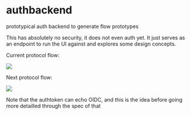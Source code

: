 # authbackend
prototypical auth backend to generate flow prototypes

This has absolutely no security, it does not even auth yet. It just serves as an endpoint to run the UI against and explores some design concepts.

Current protocol flow:

![](https://www.websequencediagrams.com/cgi-bin/cdraw?lz=dGl0bGUgVG9rZW4gQXV0aGVudGljYXRpb24gU2VxdWVuY2UKCkJyb3dzZXItPkxBOiBHZXQgRm9ybQAIDmNvbmZpcm0obWFpbCwgcmVxdWVzdABSBSkKbm90ZSByaWdodCBvZiAARgc6IFdpbGwgbm93IHVzZSB0aGUAKQ1cbiB0byBhc2sgZm9yAFYIAIESBihKUykKTEEtPklkUDogc2VuZCBtYWlsAHYFAGsHSWRQAIEnBm1haWxDAIEQCwCBZAUsACsFKSAAgS0VZWQ_KACBMQ5MQS0-AIEsCQAdCShhdXRoAIFaBwCCFwlSUDogc2lnbk1lSW4AFQwAgXQOUlA6IFRoaXMgaXMAgXMFcG9pbnQgdGhhdCBtYWtlcyBpdCBuZWNlc3NhcnkgdG9cbmJpbmQAgh4FYXV0aHQAgygFdG8Agi8FY2xpZW50IG9yAAkIUlAsXG5vdGhlcndpc2UgUlAgY291bGQgbG9nIGkAgk8GABkGIFJQIHVuZGVyIHRoaXMgZW1haWwKUgCCMQd2YWxpZGF0ZQCBWgxMQQCBXAUAEwhkIQCDaAUpCg&s=napkin)

Next protocol flow:

![](https://www.websequencediagrams.com/cgi-bin/cdraw?lz=dGl0bGUgVG9rZW4gQXV0aGVudGljYXRpb24gU2VxdWVuY2UKCkJyb3dzZXItPkxBOiBHZXQgRm9ybQAIDmNvbmZpcm0obWFpbCwgb3JpZ2luKQpMQS0-SWRQOiBzZW5kIG1haWwAHAUAagUpCklkUABNBm1haWxDADYLAIEKBSwAKwUpIApub3RlIHJpZ2h0IG9mIExBOiBCeSBub3RpZnlpbmcgdGhlAGkHIFJQIGRpcmVjdGx5IHdlIHByZXZlbnRcbnRoZSBhdXRoIHQAgWMFZmFsbAA1BW8gYSBtYWxpY2lvdXMgY2xpACcHYXQgc3Bvb2ZlZABSDGJlZm9yZQCBTwVSUACBaQllZChzaWduZWQoYXV0aACBMwcAgXkHKQCBLQ9SUDogVGhlIFJQIGhhcyBvbmx5IHRvAII0CFxuc2lnbmF0dXJlIGlzIGZyb20gdHJ1c3R3b3J0aHlcbiBMQSBkYWVtb24KUlAtPgCDDwc6IGxvZ2luIQo&s=napkin)

Note that the authtoken can echo OIDC, and this is the idea before going more detailled through the spec of that
